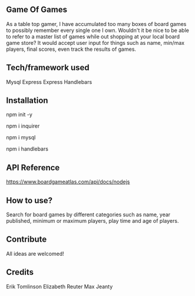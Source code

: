 ## Game Of Games
As a table top gamer, I have accumulated too many boxes of board games to possibly remember every single one I own. Wouldn't it be nice to be able to refer to a master list of games while out shopping at your local board game store? It would accept user input for things such as name, min/max players, final scores, even track the results of games.


## Tech/framework used
  Mysql
  Express
  Express Handlebars



## Installation
  npm init -y

  npm i inquirer

  npm i mysql

  npm i handlebars


## API Reference
https://www.boardgameatlas.com/api/docs/nodejs


## How to use?
Search for board games by different categories such as name, year published, minimum or maximum players, play time and age of players.  


## Contribute
All ideas are welcomed!


## Credits
Erik Tomlinson
Elizabeth Reuter
Max Jeanty
